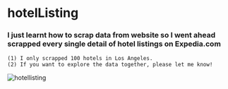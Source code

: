 # hotelListing

### I just learnt how to scrap data from website so I went ahead scrapped every single detail of hotel listings on Expedia.com
    (1) I only scrapped 100 hotels in Los Angeles.
    (2) If you want to explore the data together, please let me know!
![hotellisting](https://user-images.githubusercontent.com/27776652/32310199-c392a5c0-bf5e-11e7-80c0-2a907ceaa32e.png)
